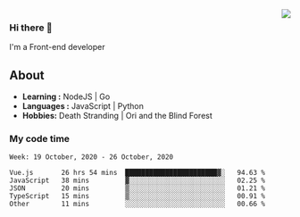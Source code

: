 <img align='right' src="https://github-readme-stats.vercel.app/api?username=strugglebak&show_icons=true">

### Hi there 👋

I'm a Front-end developer

## About

-  **Learning :** NodeJS | Go
-  **Languages :** JavaScript | Python
-  **Hobbies:** Death Stranding | Ori and the Blind Forest

### My code time

<!--START_SECTION:waka-->
```text
Week: 19 October, 2020 - 26 October, 2020

Vue.js       26 hrs 54 mins  ███████████████████████▓░   94.63 % 
JavaScript   38 mins         ▓░░░░░░░░░░░░░░░░░░░░░░░░   02.25 % 
JSON         20 mins         ▒░░░░░░░░░░░░░░░░░░░░░░░░   01.21 % 
TypeScript   15 mins         ▒░░░░░░░░░░░░░░░░░░░░░░░░   00.91 % 
Other        11 mins         ░░░░░░░░░░░░░░░░░░░░░░░░░   00.66 % 
```
<!--END_SECTION:waka-->
